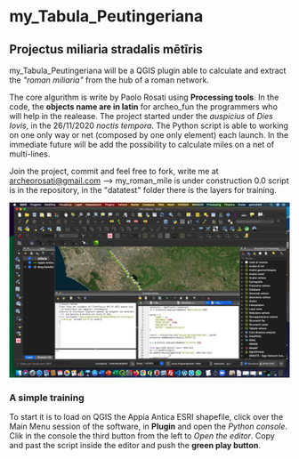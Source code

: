 # my_Tabula_Peutingeriana
## Projectus miliaria stradalis mētīris

my_Tabula_Peutingeriana will be a QGIS plugin able to calculate and extract the *"roman miliaria"* from the hub of a roman network. 

The core algurithm is write by Paolo Rosati using **Processing tools**.
In the code, the **objects name are in latin** for archeo_fun the programmers who will help in the realease. 
The project started under the *auspicius* of *Dies Iovis*, in the 26/11/2020 *noctis tempora*. The Python script is able to working on one only way or net (composed by one only element) each launch. 
In the immediate future will be add the possibility to calculate miles on a net of multi-lines.

Join the project, commit and feel free to fork, write me at archeorosati@gmail.com --> my_roman_mile is under construction 0.0 script is in the repository, in the "datatest" folder there is the layers for training.

![first launch](https://raw.githubusercontent.com/archeorosati/my_roman_miles/main/Schermata%202020-11-27%20alle%2009.08.39.jpg)

### A simple training
To start it is to load on QGIS the Appia Antica ESRI shapefile, click over the Main Menu session of the software, in **Plugin** and open the *Python console*. Clik in the console the third button from the left to *Open the editor*. Copy and past the script inside the editor and push the **green play button**.


